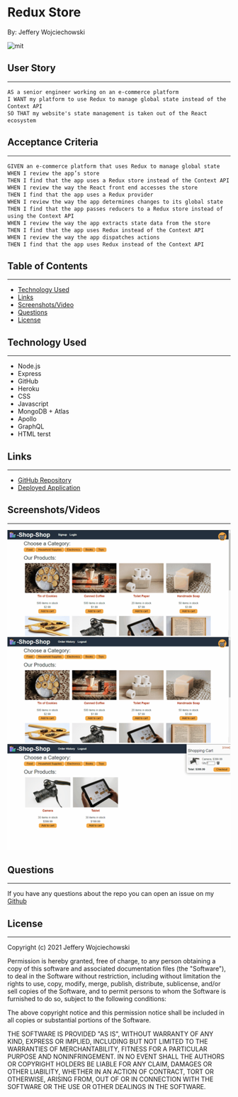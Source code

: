 # Redux Store
By: Jeffery Wojciechowski

![mit](https://img.shields.io/badge/license-MIT-brightgreen)


## User Story
___
```
AS a senior engineer working on an e-commerce platform
I WANT my platform to use Redux to manage global state instead of the Context API
SO THAT my website's state management is taken out of the React ecosystem
```


## Acceptance Criteria
___

```
GIVEN an e-commerce platform that uses Redux to manage global state
WHEN I review the app’s store
THEN I find that the app uses a Redux store instead of the Context API
WHEN I review the way the React front end accesses the store
THEN I find that the app uses a Redux provider
WHEN I review the way the app determines changes to its global state
THEN I find that the app passes reducers to a Redux store instead of using the Context API
WHEN I review the way the app extracts state data from the store
THEN I find that the app uses Redux instead of the Context API
WHEN I review the way the app dispatches actions
THEN I find that the app uses Redux instead of the Context API
```

## Table of Contents
---

* [Technology Used](#technology-used)
* [Links](#links)
* [Screenshots/Video](#Screenshots/Videos)
* [Questions](#questions)
* [License](#License)

## Technology Used
___

* Node.js
* Express
* GitHub
* Heroku
* CSS
* Javascript
* MongoDB + Atlas
* Apollo
* GraphQL
* HTML
terst

## Links
___
- [GitHub Repository](https://github.com/Jefferywojo98/Redux-Store)
- [Deployed Application](https://book-search-app-jw.herokuapp.com/)


## Screenshots/Videos
___
![Screenshot](./Image/22-state-homework-demo-01.gif)
![Screenshot](./Image/22-state-homework-demo-02.gif)
![Screenshot](./Image/22-state-homework-demo-03.gif)


## Questions
___

If you have any questions about the repo you can open an issue on my [Github](https://github.com/Jefferywojo98/Redux-Store/issues)

## License
___

Copyright (c) 2021 Jeffery Wojciechowski

Permission is hereby granted, free of charge, to any person obtaining a copy
of this software and associated documentation files (the "Software"), to deal
in the Software without restriction, including without limitation the rights
to use, copy, modify, merge, publish, distribute, sublicense, and/or sell
copies of the Software, and to permit persons to whom the Software is
furnished to do so, subject to the following conditions:

The above copyright notice and this permission notice shall be included in all
copies or substantial portions of the Software.

THE SOFTWARE IS PROVIDED "AS IS", WITHOUT WARRANTY OF ANY KIND, EXPRESS OR
IMPLIED, INCLUDING BUT NOT LIMITED TO THE WARRANTIES OF MERCHANTABILITY,
FITNESS FOR A PARTICULAR PURPOSE AND NONINFRINGEMENT. IN NO EVENT SHALL THE
AUTHORS OR COPYRIGHT HOLDERS BE LIABLE FOR ANY CLAIM, DAMAGES OR OTHER
LIABILITY, WHETHER IN AN ACTION OF CONTRACT, TORT OR OTHERWISE, ARISING FROM,
OUT OF OR IN CONNECTION WITH THE SOFTWARE OR THE USE OR OTHER DEALINGS IN THE
SOFTWARE.
